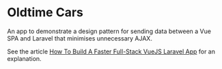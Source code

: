 # Oldtime Cars

An app to demonstrate a design pattern for sending data between a Vue SPA and Laravel that minimises unnecessary AJAX.

See the article [How To Build A Faster Full-Stack VueJS Laravel App](http://localhost:4000/2017/08/06/vue-js-laravel-full-stack-ajax/) for an explanation.
